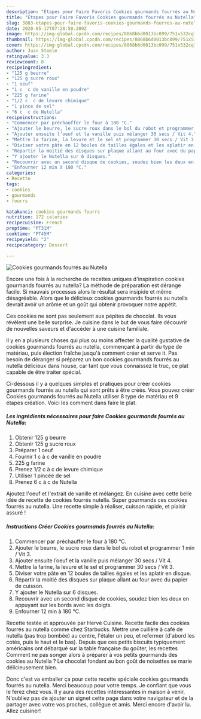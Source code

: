 ```yaml
---
description: "Étapes pour Faire Favoris Cookies gourmands fourrés au Nutella"
title: "Étapes pour Faire Favoris Cookies gourmands fourrés au Nutella"
slug: 3883-etapes-pour-faire-favoris-cookies-gourmands-fourres-au-nutella
date: 2020-05-17T07:28:50.209Z
image: https://img-global.cpcdn.com/recipes/8868b6d0013bc099/751x532cq70/cookies-gourmands-fourres-au-nutella-photo-principale-de-la-recette.jpg
thumbnail: https://img-global.cpcdn.com/recipes/8868b6d0013bc099/751x532cq70/cookies-gourmands-fourres-au-nutella-photo-principale-de-la-recette.jpg
cover: https://img-global.cpcdn.com/recipes/8868b6d0013bc099/751x532cq70/cookies-gourmands-fourres-au-nutella-photo-principale-de-la-recette.jpg
author: Juan Steele
ratingvalue: 3.3
reviewcount: 8
recipeingredient:
- "125 g beurre"
- "125 g sucre roux"
- "1 oeuf"
- "1 c  c de vanille en poudre"
- "225 g farine"
- "1/2 c  c de levure chimique"
- "1 pince de sel"
- "6 c  c de Nutella"
recipeinstructions:
- "Commencer par préchauffer le four à 180 °C."
- "Ajouter le beurre, le sucre roux dans le bol du robot et programmer 1 min / Vit 3."
- "Ajouter ensuite l’oeuf et la vanille puis mélanger 30 secs / Vit 4."
- "Mettre la farine, la levure et le sel et programmer 30 secs / Vit 3."
- "Diviser votre pâte en 12 boules de tailles égales et les aplatir en disque."
- "Répartir la moitié des disques sur plaque allant au four avec du papier de cuisson."
- "Y ajouter le Nutella sur 6 disques."
- "Recouvrir avec un second disque de cookies, soudez bien les deux en appuyant sur les bords avec les doigts."
- "Enfourner 12 min à 180 °C."
categories:
- Recette
tags:
- cookies
- gourmands
- fourrs

katakunci: cookies gourmands fourrs 
nutrition: 172 calories
recipecuisine: French
preptime: "PT31M"
cooktime: "PT45M"
recipeyield: "2"
recipecategory: Dessert

---
```



![Cookies gourmands fourrés au Nutella](https://img-global.cpcdn.com/recipes/8868b6d0013bc099/751x532cq70/cookies-gourmands-fourres-au-nutella-photo-principale-de-la-recette.jpg)

Encore une fois à la recherche de recettes uniques d'inspiration cookies gourmands fourrés au nutella? La méthode de préparation est dérange facile. Si mauvais processus alors le résultat sera insipide et même désagréable. Alors que le délicieux cookies gourmands fourrés au nutella devrait avoir un arôme et un goût qui obtenir provoquer notre appétit.

Ces cookies ne sont pas seulement aux pépites de chocolat. Ils vous révèlent une belle surprise. Je cuisine dans le but de vous faire découvrir de nouvelles saveurs et d&#39;accéder à une cuisine familiale.

Il y en a plusieurs choses qui plus ou moins affecter la qualité gustative de cookies gourmands fourrés au nutella, commençant à partir du type de matériau, puis élection fraîche jusqu'à comment créer et serve it. Pas besoin de déranger si préparez un bon cookies gourmands fourrés au nutella délicieux dans house, car tant que vous connaissez le truc, ce plat capable de être traiter spécial.


Ci-dessous il y a quelques simples et pratiques pour créer cookies gourmands fourrés au nutella qui sont prêts à être créés. Vous pouvez créer Cookies gourmands fourrés au Nutella utiliser 8 type de matériau et 9 étapes création. Voici les comment dans faire le plat.

<!--inarticleads1-->

##### Les ingrédients nécessaires pour faire Cookies gourmands fourrés au Nutella:

1. Obtenir 125 g beurre
1. Obtenir 125 g sucre roux
1. Préparer 1 oeuf
1. Fournir 1 c à c de vanille en poudre
1.  225 g farine
1. Prenez 1/2 c à c de levure chimique
1. Utiliser 1 pincée de sel
1. Prenez 6 c à c de Nutella


Ajoutez l&#39;oeuf et l&#39;extrait de vanille et mélangez. En cuisine avec cette belle idée de recette de cookies fourrés nutella. Super gourmands ces cookies fourrés au nutella. Une recette simple à réaliser, cuisson rapide, et plaisir assuré ! 

<!--inarticleads2-->

##### Instructions Créer Cookies gourmands fourrés au Nutella:

1. Commencer par préchauffer le four à 180 °C.
1. Ajouter le beurre, le sucre roux dans le bol du robot et programmer 1 min / Vit 3.
1. Ajouter ensuite l’oeuf et la vanille puis mélanger 30 secs / Vit 4.
1. Mettre la farine, la levure et le sel et programmer 30 secs / Vit 3.
1. Diviser votre pâte en 12 boules de tailles égales et les aplatir en disque.
1. Répartir la moitié des disques sur plaque allant au four avec du papier de cuisson.
1. Y ajouter le Nutella sur 6 disques.
1. Recouvrir avec un second disque de cookies, soudez bien les deux en appuyant sur les bords avec les doigts.
1. Enfourner 12 min à 180 °C.


Recette testée et approuvée par Hervé Cuisine. Recette facile des cookies fourrés au nutella comme chez Starbucks. Mettre une cuillère à café de nutella (pas trop bombée) au centre, l&#39;étaler un peu, et refermer (d&#39;abord les cotés, puis le haut et le bas). Depuis que ces petits biscuits typiquement américains ont débarqué sur la table française du goûter, les recettes Comment ne pas songer alors à préparer à vos petits gourmands des cookies au Nutella ? Le chocolat fondant au bon goût de noisettes se marie délicieusement bien. 


Donc c'est va emballer ça pour cette recette spéciale cookies gourmands fourrés au nutella. Merci beaucoup pour votre temps. Je confiant que vous le ferez chez vous. Il y aura des recettes  intéressantes in maison à venir. N'oubliez pas de ajouter un signet cette page dans votre navigateur et de la partager avec votre vos proches, collègue et amis. Merci encore d'avoir lu. Allez cuisiner!
